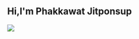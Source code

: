 ## Hi,I'm Phakkawat Jitponsup




<div id="header" aling="center">
  <img src="blob:https://lordicon.com/7872815c-3406-48e9-935f-36dff3791774"/>
</div>

